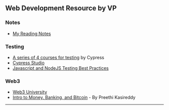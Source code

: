 ## Web Development Resource by VP

<!--
You can use the [editor on GitHub](https://github.com/vp-web-developer/web-development-resources/edit/gh-pages/index.md) to maintain and preview the content for your website in Markdown files.

Whenever you commit to this repository, GitHub Pages will run [Jekyll](https://jekyllrb.com/) to rebuild the pages in your site, from the content in your Markdown files.
-->

### Notes

 - [My Reading Notes](my-reading-notes.md)

### Testing

- [A series of 4 courses for testing](https://learn.cypress.io/) by Cypress
- [Cypress Studio](https://docs.cypress.io/guides/references/cypress-studio)
- [Javascript and NodeJS Testing Best Practices](https://github.com/goldbergyoni/javascript-testing-best-practices)

### Web3

- [Web3 University](https://www.web3.university/)
- [Intro to Money, Banking, and Bitcoin](https://crypto.preethikasireddy.com/) - By Preethi Kasireddy

---

<!--
Markdown is a lightweight and easy-to-use syntax for styling your writing. It includes conventions for

```Markdown
Syntax highlighted code block

# Header 1
## Header 2
### Header 3

- Bulleted
- List

1. Numbered
2. List

**Bold** and _Italic_ and `Code` text

[Link](url) and ![Image](src)
```

For more details see [Basic writing and formatting syntax](https://docs.github.com/en/github/writing-on-github/getting-started-with-writing-and-formatting-on-github/basic-writing-and-formatting-syntax).

### Jekyll Themes

Your Pages site will use the layout and styles from the Jekyll theme you have selected in your [repository settings](https://github.com/vp-web-developer/web-development-resources/settings/pages). The name of this theme is saved in the Jekyll `_config.yml` configuration file.

### Support or Contact

Having trouble with Pages? Check out our [documentation](https://docs.github.com/categories/github-pages-basics/) or [contact support](https://support.github.com/contact) and we’ll help you sort it out.
-->
